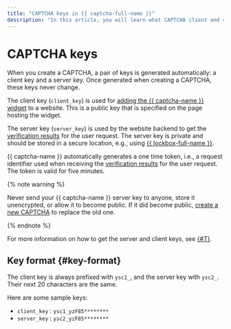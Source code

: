 ```yaml
---
title: "CAPTCHA keys in {{ captcha-full-name }}"
description: "In this article, you will learn what CAPTCHA client and server keys are and what they are used for."
---
```


# CAPTCHA keys

When you create a CAPTCHA, a pair of keys is generated automatically: a client key and a server key. Once generated when creating a CAPTCHA, these keys never change.

The client key (`client_key`) is used for [adding the {{ captcha-name }} widget](./widget-methods.md) to a website. This is a public key that is specified on the page hosting the widget.

The server key (`server_key`) is used by the website backend to get the [verification results](./validation.md#validation-result) for the user request. The server key is private and should be stored in a secure location, e.g., using [{{ lockbox-full-name }}](../../lockbox/).

{{ captcha-name }} automatically generates a one time token, i.e., a request identifier used when receiving the [verification results](validation.md#validation-result) for the user request. The token is valid for five minutes.

{% note warning %}

Never send your {{ captcha-name }} server key to anyone, store it unencrypted, or allow it to become public. If it did become public, [create a new CAPTCHA](../operations/create-captcha.md) to replace the old one.

{% endnote %}

For more information on how to get the server and client keys, see [{#T}](../operations/get-keys.md).

## Key format {#key-format}

The client key is always prefixed with `ysc1_`, and the server key with `ysc2_`. Their next 20 characters are the same.

Here are some sample keys:

* `client_key` : `ysc1_yzF85********`
* `server_key` : `ysc2_yzF85********`
